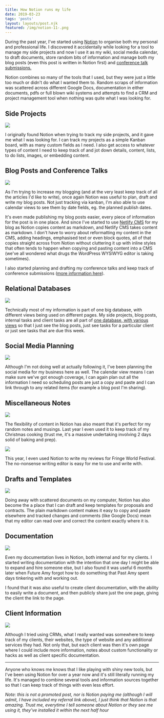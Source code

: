 ```yaml
---
title: How Notion runs my life
date: 2019-03-23
tags: 'posts'
layout: layouts/post.njk
featured: /img/notion-11-.png
---
```


During the past year, I've started using [Notion](https://www.notion.so/?r=b06033c2cb2d4fe2b29bc7c5ca4a1756) to organise both my personal and professional life. I discovered it accidentally while looking for a tool to manage my side projects and now I use it as my wiki, social media calendar, to draft documents, store random bits of information and manage both my blog posts (even this post is written in Notion first) and [conference talk submissions.](https://www.linkedin.com/pulse/how-i-use-notion-organise-my-speaking-amy-kapernick)

Notion combines so many of the tools that I used, but they were just a little too much or didn't do what I wanted them to. Random scraps of information was scattered across different Google Docs, documentation in either documents, pdfs or full blown wiki systems and attempts to find a CRM and project management tool when nothing was quite what I was looking for.

## Side Projects

![](/img/notion-1-.png)

I originally found Notion when trying to track my side projects, and it gave me what I was looking for. I can track my projects as a simple Kanban board, with as many custom fields as I need. I also get access to whatever types of content I need to keep track of and jot down details, content, lists, to do lists, images, or embedding content.

## Blog Posts and Conference Talks

![](/img/notion-2-.png)

As I'm trying to increase my blogging (and at the very least keep track of all the articles I'd like to write), once again Notion was useful to plan, draft and write my blog posts. Not just tracking via kanban, I'm also able to use calendar views to see them by date fields, eg. the planned publish dates.

It's even made publishing my blog posts easier, every piece of information for the post is in one place. And since I've started to use [Netlify CMS](https://www.netlifycms.org/) for my blog as Notion copies content as markdown, and Netlify CMS takes content as markdown. I don't have to worry about reformatting my content in the CMS, adding headings, emphasised text or even block quotes, all of that copies straight across from Notion without cluttering it up with inline styles that often tends to happen when copying and pasting content into a CMS (we've all wondered what drugs the WordPress WYSIWYG editor is taking sometimes).

I also started planning and drafting my conference talks and keep track of conference submissions ([more information here](https://www.linkedin.com/pulse/how-i-use-notion-organise-my-speaking-amy-kapernick)).

## Relational Databases

![](/img/notion-3-.png)

Technically most of my information is part of one big database, with different views being used on different pages. My side projects, blog posts, internal tasks and client tasks are all part of [one database, with various views](https://www.notion.so/amyskapers/Dashboard-4916055af7044e89b895dca800488721) so that I just see the blog posts, just see tasks for a particular client or just see tasks that are due this week.

## Social Media Planning

![](/img/notion-4-.png)

Although I'm not doing well at actually following it, I've been planning the social media for my business here as well. The calendar view means I can make sure we've got enough coverage, I can again plan out all the information I need so scheduling posts are just a copy and paste and I can link through to any related items (for example a blog post I'm sharing).

## Miscellaneous Notes

![](/img/notion-5-.png)

The flexibility of content in Notion has also meant that it's perfect for my random notes and musings. Last year I even used it to keep track of my Christmas cooking (trust me, it's a massive undertaking involving 2 days solid of baking and prep).

![](/img/notion-6-.png)

This year, I even used Notion to write my reviews for Fringe World Festival. The no-nonsense writing editor is easy for me to use and write with. 

## Drafts and Templates

![](/img/notion-8-.png)

Doing away with scattered documents on my computer, Notion has also become the a place that I can draft and keep templates for proposals and contracts. The plain markdown content makes it easy to copy and paste elsewhere and tracked changes and comments (like Google Docs) mean that my editor can read over and correct the content exactly where it is.

## Documentation

![](/img/notion-9-.png)

Even my documentation lives in Notion, both internal and for my clients. I started writing documentation with the intention that one day I might be able to expand and hire someone else, but I also found it was useful 6 months later when Future Amy forgot how to do something that Past Amy spent days tinkering with and working out.

I found that it was also useful to create client documentation, with the ability to easily write a document, and then publicly share just the one page, giving the client the link to the page.

## Client Information

![](/img/notion-10-.png)

Although I tried using CRMs, what I really wanted was somewhere to keep track of my clients, their websites, the type of website and any additional services they had. Not only that, but each client was then it's own page where I could include more information, notes about custom functionality or hacks as well as client specific documentation.

- - -

Anyone who knows me knows that I like playing with shiny new tools, but I've been using Notion for over a year now and it's still literally running my life. It's managed to combine several tools and information sources together so that I can keep track of things with even less effort.

_Note: this is not a promoted post, nor is Notion paying me (although I will admit, I have included my referral link above), I just think that Notion is that amazing. Trust me, everytime I tell someone about Notion or they see me using it, they've installed it within the next half hour_

